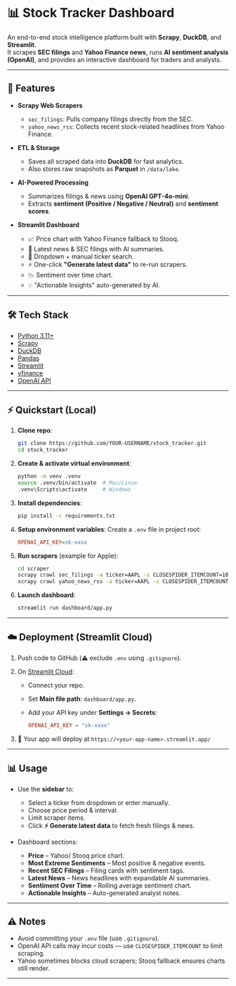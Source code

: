 
# 📊 Stock Tracker Dashboard

An end-to-end stock intelligence platform built with **Scrapy**, **DuckDB**, and **Streamlit**.  
It scrapes **SEC filings** and **Yahoo Finance news**, runs **AI sentiment analysis (OpenAI)**, and provides an interactive dashboard for traders and analysts.

---

## 🚀 Features

- **Scrapy Web Scrapers**
  - `sec_filings`: Pulls company filings directly from the SEC.
  - `yahoo_news_rss`: Collects recent stock-related headlines from Yahoo Finance.

- **ETL & Storage**
  - Saves all scraped data into **DuckDB** for fast analytics.
  - Also stores raw snapshots as **Parquet** in `/data/lake`.

- **AI-Powered Processing**
  - Summarizes filings & news using **OpenAI GPT-4o-mini**.
  - Extracts **sentiment (Positive / Negative / Neutral)** and **sentiment scores**.

- **Streamlit Dashboard**
  - 📈 Price chart with Yahoo Finance fallback to Stooq.
  - 📰 Latest news & SEC filings with AI summaries.
  - 🔎 Dropdown + manual ticker search.
  - ⚡ One-click **"Generate latest data"** to re-run scrapers.
  - 📉 Sentiment over time chart.
  - 💡 "Actionable Insights" auto-generated by AI.

---

## 🛠️ Tech Stack

- [Python 3.11+](https://www.python.org/)
- [Scrapy](https://scrapy.org/)
- [DuckDB](https://duckdb.org/)
- [Pandas](https://pandas.pydata.org/)
- [Streamlit](https://streamlit.io/)
- [yfinance](https://github.com/ranaroussi/yfinance)
- [OpenAI API](https://platform.openai.com/)

---

## ⚡ Quickstart (Local)

1. **Clone repo**:
   ```bash
   git clone https://github.com/YOUR-USERNAME/stock_tracker.git
   cd stock_tracker

2. **Create & activate virtual environment**:

   ```bash
   python -m venv .venv
   source .venv/bin/activate  # Mac/Linux
   .venv\Scripts\activate     # Windows
   ```

3. **Install dependencies**:

   ```bash
   pip install -r requirements.txt
   ```

4. **Setup environment variables**:
   Create a `.env` file in project root:

   ```ini
   OPENAI_API_KEY=sk-xxxx
   ```

5. **Run scrapers** (example for Apple):

   ```bash
   cd scraper
   scrapy crawl sec_filings -a ticker=AAPL -s CLOSESPIDER_ITEMCOUNT=10
   scrapy crawl yahoo_news_rss -a ticker=AAPL -s CLOSESPIDER_ITEMCOUNT=10
   ```

6. **Launch dashboard**:

   ```bash
   streamlit run dashboard/app.py
   ```

---

## ☁️ Deployment (Streamlit Cloud)

1. Push code to GitHub (⚠️ exclude `.env` using `.gitignore`).

2. On [Streamlit Cloud](https://streamlit.io/cloud):

   * Connect your repo.
   * Set **Main file path**: `dashboard/app.py`.
   * Add your API key under **Settings → Secrets**:

     ```toml
     OPENAI_API_KEY = "sk-xxxx"
     ```

3. 🎉 Your app will deploy at
   `https://<your-app-name>.streamlit.app/`

---

## 📊 Usage

* Use the **sidebar** to:

  * Select a ticker from dropdown or enter manually.
  * Choose price period & interval.
  * Limit scraper items.
  * Click **⚡ Generate latest data** to fetch fresh filings & news.

* Dashboard sections:

  * **Price** – Yahoo/ Stooq price chart.
  * **Most Extreme Sentiments** – Most positive & negative events.
  * **Recent SEC Filings** – Filing cards with sentiment tags.
  * **Latest News** – News headlines with expandable AI summaries.
  * **Sentiment Over Time** – Rolling average sentiment chart.
  * **Actionable Insights** – Auto-generated analyst notes.

---

## ⚠️ Notes

* Avoid committing your `.env` file (use `.gitignore`).
* OpenAI API calls may incur costs — use `CLOSESPIDER_ITEMCOUNT` to limit scraping.
* Yahoo sometimes blocks cloud scrapers; Stooq fallback ensures charts still render.

---
